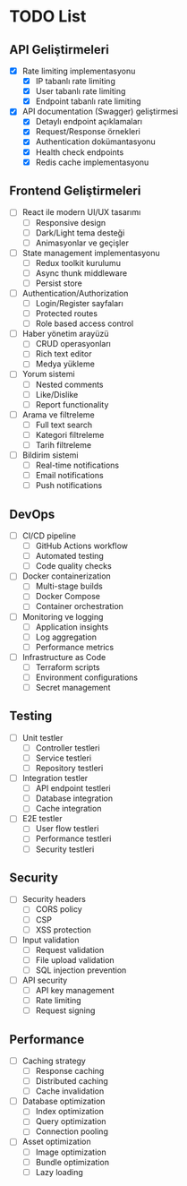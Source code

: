 # TODO List

## API Geliştirmeleri
- [x] Rate limiting implementasyonu
  - [x] IP tabanlı rate limiting
  - [x] User tabanlı rate limiting
  - [x] Endpoint tabanlı rate limiting
- [x] API documentation (Swagger) geliştirmesi
  - [x] Detaylı endpoint açıklamaları
  - [x] Request/Response örnekleri
  - [x] Authentication dokümantasyonu
  - [x] Health check endpoints
  - [x] Redis cache implementasyonu

## Frontend Geliştirmeleri
- [ ] React ile modern UI/UX tasarımı
  - [ ] Responsive design
  - [ ] Dark/Light tema desteği
  - [ ] Animasyonlar ve geçişler
- [ ] State management implementasyonu
  - [ ] Redux toolkit kurulumu
  - [ ] Async thunk middleware
  - [ ] Persist store
- [ ] Authentication/Authorization
  - [ ] Login/Register sayfaları
  - [ ] Protected routes
  - [ ] Role based access control
- [ ] Haber yönetim arayüzü
  - [ ] CRUD operasyonları
  - [ ] Rich text editor
  - [ ] Medya yükleme
- [ ] Yorum sistemi
  - [ ] Nested comments
  - [ ] Like/Dislike
  - [ ] Report functionality
- [ ] Arama ve filtreleme
  - [ ] Full text search
  - [ ] Kategori filtreleme
  - [ ] Tarih filtreleme
- [ ] Bildirim sistemi
  - [ ] Real-time notifications
  - [ ] Email notifications
  - [ ] Push notifications

## DevOps
- [ ] CI/CD pipeline
  - [ ] GitHub Actions workflow
  - [ ] Automated testing
  - [ ] Code quality checks
- [ ] Docker containerization
  - [ ] Multi-stage builds
  - [ ] Docker Compose
  - [ ] Container orchestration
- [ ] Monitoring ve logging
  - [ ] Application insights
  - [ ] Log aggregation
  - [ ] Performance metrics
- [ ] Infrastructure as Code
  - [ ] Terraform scripts
  - [ ] Environment configurations
  - [ ] Secret management

## Testing
- [ ] Unit testler
  - [ ] Controller testleri
  - [ ] Service testleri
  - [ ] Repository testleri
- [ ] Integration testler
  - [ ] API endpoint testleri
  - [ ] Database integration
  - [ ] Cache integration
- [ ] E2E testler
  - [ ] User flow testleri
  - [ ] Performance testleri
  - [ ] Security testleri

## Security
- [ ] Security headers
  - [ ] CORS policy
  - [ ] CSP
  - [ ] XSS protection
- [ ] Input validation
  - [ ] Request validation
  - [ ] File upload validation
  - [ ] SQL injection prevention
- [ ] API security
  - [ ] API key management
  - [ ] Rate limiting
  - [ ] Request signing

## Performance
- [ ] Caching strategy
  - [ ] Response caching
  - [ ] Distributed caching
  - [ ] Cache invalidation
- [ ] Database optimization
  - [ ] Index optimization
  - [ ] Query optimization
  - [ ] Connection pooling
- [ ] Asset optimization
  - [ ] Image optimization
  - [ ] Bundle optimization
  - [ ] Lazy loading 